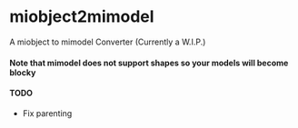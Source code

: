 # miobject2mimodel
A miobject to mimodel Converter (Currently a W.I.P.)

#### Note that mimodel does not support shapes so your models will become blocky

#### TODO
+ Fix parenting
